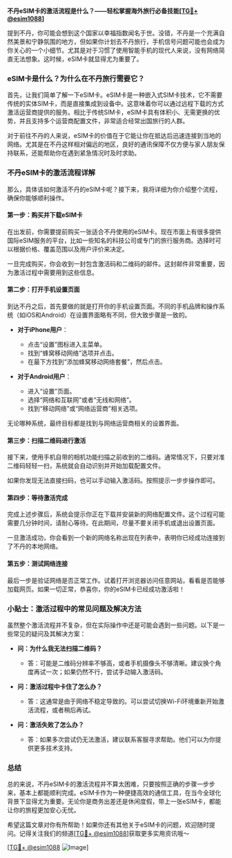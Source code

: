 **不丹eSIM卡的激活流程是什么？——轻松掌握海外旅行必备技能[[TG💪+ @esim1088](https://t.me/s/esim1088)]**

提到不丹，你可能会想到这个国家以幸福指数闻名于世。没错，不丹是一个充满自然美景和宁静氛围的地方，但如果你计划去不丹旅行，手机信号问题可能也会成为你关心的一个小细节。尤其是对于习惯了使用智能手机的现代人来说，没有网络简直无法想象。这时候，eSIM卡就显得尤为重要了。

### eSIM卡是什么？为什么在不丹旅行需要它？

首先，让我们简单了解一下eSIM卡。eSIM卡是一种嵌入式SIM卡技术，它不需要传统的实体SIM卡，而是直接集成到设备中。这意味着你可以通过远程下载的方式激活运营商提供的服务。相比于传统SIM卡，eSIM卡具有体积小、无需更换的优势，并且支持多个运营商配置文件，非常适合经常出国旅行的人群。

对于前往不丹的人来说，eSIM卡的价值在于它能让你在抵达后迅速连接到当地的网络。尤其是在不丹这样相对偏远的地区，良好的通讯保障不仅方便与家人朋友保持联系，还能帮助你在遇到紧急情况时及时求助。

### 不丹eSIM卡的激活流程详解

那么，具体该如何激活不丹的eSIM卡呢？接下来，我将详细为你介绍整个流程，确保你能够顺利操作。

#### 第一步：购买并下载eSIM卡

在出发前，你需要提前购买一张适合不丹使用的eSIM卡。现在市面上有很多提供国际eSIM服务的平台，比如一些知名的科技公司或专门的旅行服务商。选择时可以根据价格、覆盖范围以及用户评价来决定。

一旦完成购买，你会收到一封包含激活码和二维码的邮件。这封邮件非常重要，因为激活过程中需要用到这些信息。

#### 第二步：打开手机设置页面

到达不丹之后，首先要做的就是打开你的手机设置页面。不同的手机品牌和操作系统（如iOS和Android）在设置界面略有不同，但大致步骤是一致的。

- **对于iPhone用户**：
    - 点击“设置”图标进入主菜单。
    - 找到“蜂窝移动网络”选项并点击。
    - 在最下方找到“添加蜂窝移动网络套餐”，然后点击。

- **对于Android用户**：
    - 进入“设置”页面。
    - 选择“网络和互联网”或者“无线和网络”。
    - 找到“移动网络”或“网络运营商”相关选项。

无论哪种系统，最终目标都是找到与网络运营商相关的设置界面。

#### 第三步：扫描二维码进行激活

接下来，使用手机自带的相机功能扫描之前收到的二维码。通常情况下，只要对准二维码轻轻一扫，系统就会自动识别并开始加载配置文件。

如果你发现无法直接扫码，也可以手动输入激活码。按照提示一步步操作即可。

#### 第四步：等待激活完成

完成上述步骤后，系统会提示你正在下载并安装新的网络配置文件。这个过程可能需要几分钟时间，请耐心等待。在此期间，尽量不要关闭手机或退出设置页面。

一旦激活成功，你会看到一个新的网络名称出现在列表中，表明你已经成功连接到了不丹的本地网络。

#### 第五步：测试网络连接

最后一步是验证网络是否正常工作。试着打开浏览器访问任意网站，看看是否能够加载网页。如果一切正常，恭喜你，你的eSIM卡已经成功激活啦！

### 小贴士：激活过程中的常见问题及解决方法

虽然整个激活流程并不复杂，但在实际操作中还是可能会遇到一些问题。以下是一些常见的疑问及其解决方案：

- **问：为什么我无法扫描二维码？**
    - 答：可能是二维码分辨率不够高，或者手机摄像头不够清晰。建议换个角度再试一次；如果仍然不行，尝试手动输入激活码。

- **问：激活过程中卡住了怎么办？**
    - 答：这通常是由于网络不稳定导致的。可以尝试切换Wi-Fi环境重新开始激活流程，或者稍后再试。

- **问：激活失败了怎么办？**
    - 答：如果多次尝试仍无法激活，建议联系客服寻求帮助。他们可以为你提供更多技术支持。

### 总结

总的来说，不丹eSIM卡的激活流程并不算太困难，只要按照正确的步骤一步步来，基本上都能顺利完成。eSIM卡作为一种便捷高效的通信工具，在当今全球化背景下显得尤为重要。无论你是商务出差还是休闲度假，带上一张eSIM卡，都能让你的旅程更加安心无忧。

希望这篇文章对你有所帮助！如果你还有其他关于eSIM卡的问题，欢迎随时提问。记得关注我们的频道[[TG💪+ @esim1088](https://t.me/s/esim1088)]获取更多实用资讯哦～

[[TG💪+ @esim1088](https://t.me/s/esim1088) ![Image](https://i.postimg.cc/4NQfJmqS/Snipaste-2025-05-13-00-14-12.png)]